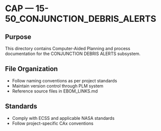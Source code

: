 # CAP — 15-50_CONJUNCTION_DEBRIS_ALERTS

## Purpose

This directory contains Computer-Aided Planning and process documentation for the CONJUNCTION DEBRIS ALERTS subsystem.

## File Organization

- Follow naming conventions as per project standards
- Maintain version control through PLM system
- Reference source files in EBOM_LINKS.md

## Standards

- Comply with ECSS and applicable NASA standards
- Follow project-specific CAx conventions
